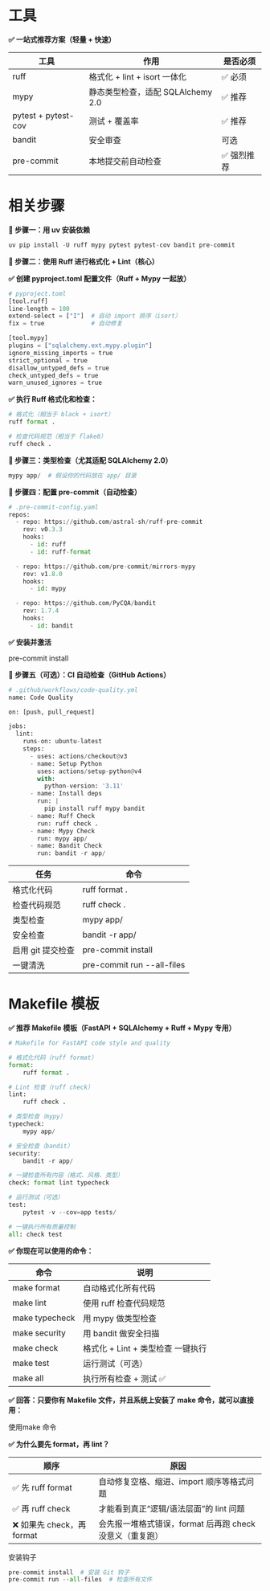 # 工具

**✅ 一站式推荐方案（轻量 + 快速）**

| **工具** | **作用** | **是否必须** |
| --- | --- | --- |
| ruff | 格式化 + lint + isort 一体化 | ✅ 必须 |
| mypy | 静态类型检查，适配 SQLAlchemy 2.0 | ✅ 推荐 |
| pytest + pytest-cov | 测试 + 覆盖率 | ✅ 推荐 |
| bandit | 安全审查 | 可选 |
| pre-commit | 本地提交前自动检查 | ✅ 强烈推荐 |

# 相关步骤

**🧰 步骤一：用 uv 安装依赖**

```python
uv pip install -U ruff mypy pytest pytest-cov bandit pre-commit
```

**🧼 步骤二：使用 Ruff 进行格式化 + Lint（核心）**

**✅ 创建 pyproject.toml 配置文件（Ruff + Mypy 一起放）**

```python
# pyproject.toml
[tool.ruff]
line-length = 100
extend-select = ["I"]  # 自动 import 排序（isort）
fix = true             # 自动修复

[tool.mypy]
plugins = ["sqlalchemy.ext.mypy.plugin"]
ignore_missing_imports = true
strict_optional = true
disallow_untyped_defs = true
check_untyped_defs = true
warn_unused_ignores = true
```

**✅ 执行 Ruff 格式化和检查：**

```python
# 格式化（相当于 black + isort）
ruff format .

# 检查代码规范（相当于 flake8）
ruff check .
```

**🧪 步骤三：类型检查（尤其适配 SQLAlchemy 2.0）**

```python
mypy app/  # 假设你的代码放在 app/ 目录
```

**🧹 步骤四：配置 pre-commit（自动检查）**

```python
# .pre-commit-config.yaml
repos:
  - repo: https://github.com/astral-sh/ruff-pre-commit
    rev: v0.3.3
    hooks:
      - id: ruff
      - id: ruff-format

  - repo: https://github.com/pre-commit/mirrors-mypy
    rev: v1.8.0
    hooks:
      - id: mypy

  - repo: https://github.com/PyCQA/bandit
    rev: 1.7.4
    hooks:
      - id: bandit
```

**✅ 安装并激活**

pre-commit install

**🧰 步骤五（可选）：CI 自动检查（GitHub Actions）**

```python
# .github/workflows/code-quality.yml
name: Code Quality

on: [push, pull_request]

jobs:
  lint:
    runs-on: ubuntu-latest
    steps:
      - uses: actions/checkout@v3
      - name: Setup Python
        uses: actions/setup-python@v4
        with:
          python-version: '3.11'
      - name: Install deps
        run: |
          pip install ruff mypy bandit
      - name: Ruff Check
        run: ruff check .
      - name: Mypy Check
        run: mypy app/
      - name: Bandit Check
        run: bandit -r app/
```

| **任务** | **命令** |
| --- | --- |
| 格式化代码 | ruff format . |
| 检查代码规范 | ruff check . |
| 类型检查 | mypy app/ |
| 安全检查 | bandit -r app/ |
| 启用 git 提交检查 | pre-commit install |
| 一键清洗 | pre-commit run --all-files |

# Makefile 模板

**✅ 推荐 Makefile 模板（FastAPI + SQLAlchemy + Ruff + Mypy 专用）**

```python
# Makefile for FastAPI code style and quality

# 格式化代码（ruff format）
format:
	ruff format .

# Lint 检查（ruff check）
lint:
	ruff check .

# 类型检查（mypy）
typecheck:
	mypy app/

# 安全检查（bandit）
security:
	bandit -r app/

# 一键检查所有内容（格式、风格、类型）
check: format lint typecheck

# 运行测试（可选）
test:
	pytest -v --cov=app tests/

# 一键执行所有质量控制
all: check test
```

**✅ 你现在可以使用的命令：**

| **命令** | **说明** |
| --- | --- |
| make format | 自动格式化所有代码 |
| make lint | 使用 ruff 检查代码规范 |
| make typecheck | 用 mypy 做类型检查 |
| make security | 用 bandit 做安全扫描 |
| make check | 格式化 + Lint + 类型检查 一键执行 |
| make test | 运行测试（可选） |
| make all | 执行所有检查 + 测试 ✅ |

**✅ 回答：只要你有 Makefile 文件，并且系统上安装了 make 命令，就可以直接用：**

使用make 命令

**✅ 为什么要先 format，再 lint？**

| **顺序** | **原因** |
| --- | --- |
| ✅ 先 ruff format | 自动修复空格、缩进、import 顺序等格式问题 |
| ✅ 再 ruff check | 才能看到真正“逻辑/语法层面”的 lint 问题 |
| ❌ 如果先 check，再 format | 会先报一堆格式错误，format 后再跑 check 没意义（重复跑） |

安装钩子

```python
pre-commit install  # 安装 Git 钩子
pre-commit run --all-files  # 检查所有文件
```